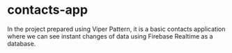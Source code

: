 # contacts-app
In the project prepared using Viper Pattern, it is a basic contacts application where we can see instant changes of data using Firebase Realtime as a database.
